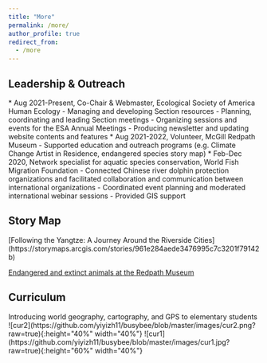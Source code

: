 ```yaml
---
title: "More"
permalink: /more/
author_profile: true
redirect_from: 
  - /more
---
```

<h2><b>Leadership & Outreach</b></h2>
* Aug 2021-Present, Co-Chair & Webmaster, Ecological Society of America Human Ecology 
  - Managing and developing Section resources 
  - Planning, coordinating and leading Section meetings
  - Organizing sessions and events for the ESA Annual Meetings
  - Producing newsletter and updating website contents and features
* Aug 2021-2022, Volunteer, McGill Redpath Museum
  - Supported education and outreach programs (e.g. Climate Change Artist in Residence, endangered species story map)
* Feb-Dec 2020, Network specialist for aquatic species conservation, World Fish Migration Foundation
  - Connected Chinese river dolphin protection organizations and facilitated collaboration and communication between international organizations
  - Coordinated event planning and moderated international webinar sessions
  - Provided GIS support

<h2><b>Story Map</b></h2>
[Following the Yangtze: A Journey Around the Riverside Cities](https://storymaps.arcgis.com/stories/961e284aede3476995c7c3201f79142b)

[Endangered and extinct animals at the Redpath Museum](https://storymaps.arcgis.com/stories/030a1d7ba9c94f549b0f5d8132a1d254)

<h2><b>Curriculum</b></h2>
Introducing world geography, cartography, and GPS to elementary students
![cur2](https://github.com/yiyizh11/busybee/blob/master/images/cur2.png?raw=true){:height="40%" width="40%"}&nbsp;![cur1](https://github.com/yiyizh11/busybee/blob/master/images/cur1.jpg?raw=true){:height="60%" width="40%"}


